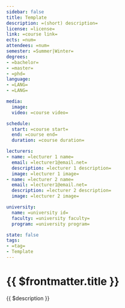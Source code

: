 ```yaml
---
sidebar: false
title: Template
description: =(short) description=
license: =license=
link: =course link=
ects: =num=
attendees: =num=
semester: =Summer|Winter=
degrees:
- =bachelor=
- =master=
- =phd=
language:
- =LANG=
- =LANG=

media:
  image:
  video: =course video=

schedule:
  start: =course start=
  end: =course end=
  duration: =course duration=

lecturers:
- name: =lecturer 1 name=
  email: =lecturer1@email.net=
  description: =lecturer 1 description=
  image: =lecturer 1 image=
- name: =lecturer 2 name=
  email: =lecturer1@email.net=
  description: =lecturer 2 description=
  image: =lecturer 2 image=

university:
  name: =university id=
  faculty: =university faculty=
  program: =university program=

state: false
tags:
- =tag=
- Template
---
```


# {{ $frontmatter.title }}

{{ $description }}